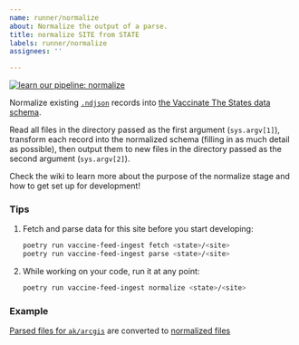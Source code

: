 ```yaml
---
name: runner/normalize
about: Normalize the output of a parse.
title: normalize SITE from STATE
labels: runner/normalize
assignees: ''

---
```


[![learn our pipeline: normalize](https://img.shields.io/static/v1?label=learn%20our%20pipeline&message=normalize&style=social)](https://github.com/CAVaccineInventory/vaccine-feed-ingest/wiki/Runner-pipeline-stages#normalize)

Normalize existing [`.ndjson`](http://ndjson.org/) records into [the Vaccinate The States data schema](https://github.com/CAVaccineInventory/vaccine-feed-ingest/blob/main/vaccine_feed_ingest/schema/schema.py).

Read all files in the directory passed as the first argument (`sys.argv[1]`), transform each record into the normalized schema (filling in as much detail as possible), then output them to new files in the directory passed as the second argument (`sys.argv[2]`).

Check the wiki to learn more about the purpose of the normalize stage and how to get set up for development!

### Tips

1. Fetch and parse data for this site before you start developing:
    ```sh
    poetry run vaccine-feed-ingest fetch <state>/<site>
    poetry run vaccine-feed-ingest parse <state>/<site>
    ```

1. While working on your code, run it at any point:
    ```sh
    poetry run vaccine-feed-ingest normalize <state>/<site>
    ```

### Example
[Parsed files for `ak/arcgis`](https://github.com/CAVaccineInventory/vaccine-feed-ingest-results/tree/main/ak/arcgis/parsed) are converted to [normalized files](https://github.com/CAVaccineInventory/vaccine-feed-ingest-results/tree/main/ak/arcgis/normalized)
